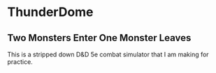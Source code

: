 # ThunderDome
## Two Monsters Enter One Monster Leaves ##

This is a stripped down D&D 5e combat simulator that I am making for practice.
